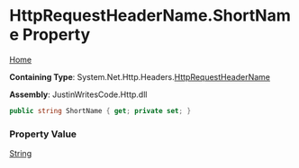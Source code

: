 # HttpRequestHeaderName\.ShortName Property

[Home](../../../../README.md)

**Containing Type**: System\.Net\.Http\.Headers\.[HttpRequestHeaderName](../README.md)

**Assembly**: JustinWritesCode\.Http\.dll

```csharp
public string ShortName { get; private set; }
```

### Property Value

[String](https://docs.microsoft.com/en-us/dotnet/api/system.string)

